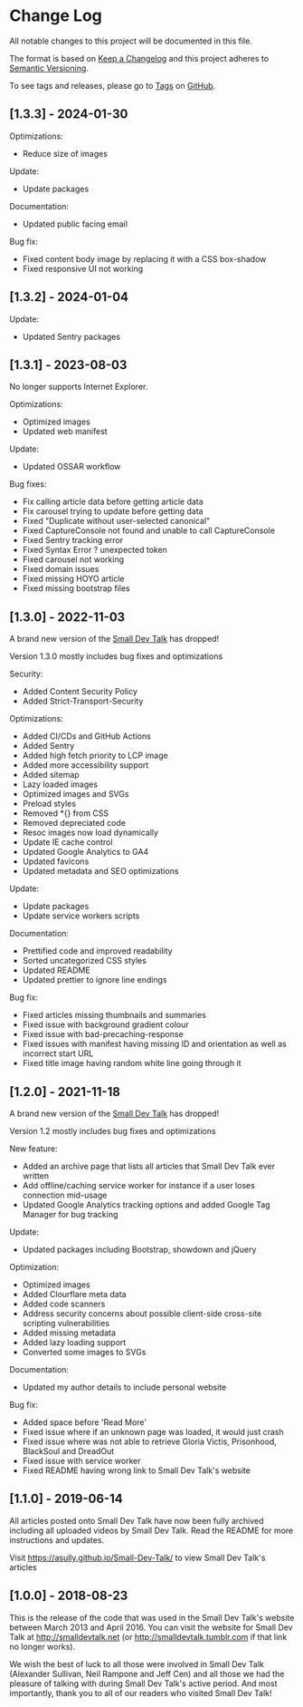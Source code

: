 # Change Log

All notable changes to this project will be documented in this file.

The format is based on [Keep a Changelog](http://keepachangelog.com/) and this project adheres to [Semantic Versioning](http://semver.org/).

To see tags and releases, please go to [Tags](https://github.com/AlexJSully/Small-Dev-Talk/tags) on [GitHub](https://github.com/AlexJSully/Small-Dev-Talk).

## [1.3.3] - 2024-01-30

Optimizations:

-   Reduce size of images

Update:

-   Update packages

Documentation:

-   Updated public facing email

Bug fix:

-   Fixed content body image by replacing it with a CSS box-shadow
-   Fixed responsive UI not working

## [1.3.2] - 2024-01-04

Update:

-   Updated Sentry packages

## [1.3.1] - 2023-08-03

No longer supports Internet Explorer.

Optimizations:

-   Optimized images
-   Updated web manifest

Update:

-   Updated OSSAR workflow

Bug fixes:

-   Fix calling article data before getting article data
-   Fix carousel trying to update before getting data
-   Fixed "Duplicate without user-selected canonical"
-   Fixed CaptureConsole not found and unable to call CaptureConsole
-   Fixed Sentry tracking error
-   Fixed Syntax Error ? unexpected token
-   Fixed carousel not working
-   Fixed domain issues
-   Fixed missing HOYO article
-   Fixed missing bootstrap files

## [1.3.0] - 2022-11-03

A brand new version of the [Small Dev Talk](https://smalldevtalk.net/) has dropped!

Version 1.3.0 mostly includes bug fixes and optimizations

Security:

-   Added Content Security Policy
-   Added Strict-Transport-Security

Optimizations:

-   Added CI/CDs and GitHub Actions
-   Added Sentry
-   Added high fetch priority to LCP image
-   Added more accessibility support
-   Added sitemap
-   Lazy loaded images
-   Optimized images and SVGs
-   Preload styles
-   Removed \*{} from CSS
-   Removed depreciated code
-   Resoc images now load dynamically
-   Update IE cache control
-   Updated Google Analytics to GA4
-   Updated favicons
-   Updated metadata and SEO optimizations

Update:

-   Update packages
-   Update service workers scripts

Documentation:

-   Prettified code and improved readability
-   Sorted uncategorized CSS styles
-   Updated README
-   Updated prettier to ignore line endings

Bug fix:

-   Fixed articles missing thumbnails and summaries
-   Fixed issue with background gradient colour
-   Fixed issue with bad-precaching-response
-   Fixed issues with manifest having missing ID and orientation as well as incorrect start URL
-   Fixed title image having random white line going through it

## [1.2.0] - 2021-11-18

A brand new version of the [Small Dev Talk](https://smalldevtalk.net/) has dropped!

Version 1.2 mostly includes bug fixes and optimizations

New feature:

-   Added an archive page that lists all articles that Small Dev Talk ever written
-   Add offline/caching service worker for instance if a user loses connection mid-usage
-   Updated Google Analytics tracking options and added Google Tag Manager for bug tracking

Update:

-   Updated packages including Bootstrap, showdown and jQuery

Optimization:

-   Optimized images
-   Added Clourflare meta data
-   Added code scanners
-   Address security concerns about possible client-side cross-site scripting vulnerabilities
-   Added missing metadata
-   Added lazy loading support
-   Converted some images to SVGs

Documentation:

-   Updated my author details to include personal website

Bug fix:

-   Added space before 'Read More'
-   Fixed issue where if an unknown page was loaded, it would just crash
-   Fixed issue where was not able to retrieve Gloria Victis, Prisonhood, BlackSoul and DreadOut
-   Fixed issue with service worker
-   Fixed README having wrong link to Small Dev Talk's website

## [1.1.0] - 2019-06-14

All articles posted onto Small Dev Talk have now been fully archived including all uploaded videos by Small Dev Talk. Read the README for more instructions and updates.

Visit https://asully.github.io/Small-Dev-Talk/ to view Small Dev Talk's articles

## [1.0.0] - 2018-08-23

This is the release of the code that was used in the Small Dev Talk's website between March 2013 and April 2016. You can visit the website for Small Dev Talk at http://smalldevtalk.net (or http://smalldevtalk.tumblr.com if that link no longer works).

We wish the best of luck to all those were involved in Small Dev Talk (Alexander Sullivan, Neil Rampone and Jeff Cen) and all those we had the pleasure of talking with during Small Dev Talk's active period. And most importantly, thank you to all of our readers who visited Small Dev Talk!
